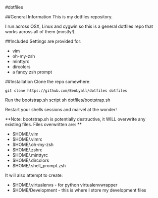 #dotfiles


##General Information
This is my dotfiles repository.  

I run across OSX, Linux and cygwin so this is a general dotfiles repo that works across all of them (mostly!).


##Included
Settings are provided for:
* vim
* oh-my-zsh
* minttyrc
* dircolors
* a fancy zsh prompt

##Installation
Clone the repo somewhere:

    git clone https://github.com/BenLyall/dotfiles dotfiles

Run the bootstrap.sh script
    sh dotfiles/bootstrap.sh

Restart your shells sessions and marvel at the wonder!

**Note: bootstrap.sh is potentially destructive, it WILL overwrite any existing files.  Files overwritten are: **
* $HOME/.vim
* $HOME/.vimrc
* $HOME/.oh-my-zsh
* $HOME/.zshrc
* $HOME/.minttyrc
* $HOME/.dircolors
* $HOME/.shell_prompt.zsh 

It will also attempt to create:
* $HOME/.virtualenvs - for python virtualenvwrapper
* $HOME/Development - this is where I store my development files
